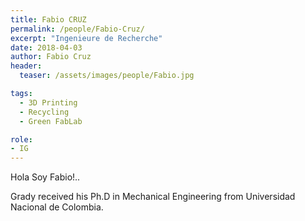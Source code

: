 ```yaml
---
title: Fabio CRUZ
permalink: /people/Fabio-Cruz/
excerpt: "Ingenieure de Recherche"
date: 2018-04-03
author: Fabio Cruz
header:
  teaser: /assets/images/people/Fabio.jpg

tags:
  - 3D Printing
  - Recycling
  - Green FabLab

role:
- IG
---
```


Hola Soy Fabio!..

Grady received his Ph.D in Mechanical Engineering from Universidad Nacional de Colombia.

